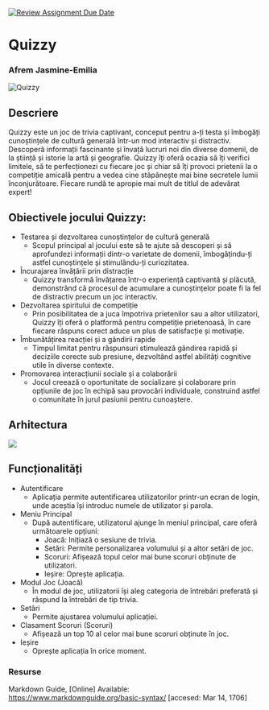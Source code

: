 [![Review Assignment Due Date](https://classroom.github.com/assets/deadline-readme-button-22041afd0340ce965d47ae6ef1cefeee28c7c493a6346c4f15d667ab976d596c.svg)](https://classroom.github.com/a/JLYnumnD)
# Quizzy
### Afrem Jasmine-Emilia

![Quizzy](https://github.com/user-attachments/assets/75bf1167-3075-451b-bb4e-fcc35d4ecb0d)


## Descriere
Quizzy este un joc de trivia captivant, conceput pentru a-ți testa și îmbogăți cunoștințele de cultură generală într-un mod interactiv și distractiv. Descoperă informații fascinante și învață lucruri noi din diverse domenii, de la știință și istorie la artă și geografie. Quizzy îți oferă ocazia să îți verifici limitele, să te perfecționezi cu fiecare joc și chiar să îți provoci prietenii la o competiție amicală pentru a vedea cine stăpânește mai bine secretele lumii înconjurătoare. Fiecare rundă te apropie mai mult de titlul de adevărat expert!

## Obiectivele jocului Quizzy:

* Testarea și dezvoltarea cunoștințelor de cultură generală
    - Scopul principal al jocului este să te ajute să descoperi și să aprofundezi informații dintr-o varietate de domenii, îmbogățindu-ți astfel cunoștințele și stimulându-ți curiozitatea.
* Încurajarea învățării prin distracție
    - Quizzy transformă învățarea într-o experiență captivantă și plăcută, demonstrând că procesul de acumulare a cunoștințelor poate fi la fel de distractiv precum un joc interactiv.
* Dezvoltarea spiritului de competiție
    - Prin posibilitatea de a juca împotriva prietenilor sau a altor utilizatori, Quizzy îți oferă o platformă pentru competiție prietenoasă, în care fiecare răspuns corect aduce un plus de satisfacție și motivație.
* Îmbunătățirea reacției și a gândirii rapide
    - Timpul limitat pentru răspunsuri stimulează gândirea rapidă și deciziile corecte sub presiune, dezvoltând astfel abilități cognitive utile în diverse contexte.
* Promovarea interacțiunii sociale și a colaborării
    - Jocul creează o oportunitate de socializare și colaborare prin opțiunile de joc în echipă sau provocări individuale, construind astfel o comunitate în jurul pasiunii pentru cunoaștere.

## Arhitectura
![](https://github.com/user-attachments/assets/3d0b1ded-d7e6-42a3-8f7d-8f14135cc875)

## Funcționalități

* Autentificare
    - Aplicația permite autentificarea utilizatorilor printr-un ecran de login, unde aceștia își introduc numele de utilizator și parola.
* Meniu Principal
    - După autentificare, utilizatorul ajunge în meniul principal, care oferă următoarele opțiuni:
      - Joacă: Inițiază o sesiune de trivia.
      - Setări: Permite personalizarea volumului și a altor setări de joc.
      - Scoruri: Afișează topul celor mai bune scoruri obținute de utilizatori.
      - Ieșire: Oprește aplicația.
* Modul Joc (Joacă)
    - În modul de joc, utilizatorii își aleg categoria de întrebări preferată și răspund la întrebări de tip trivia.
* Setări
    - Permite ajustarea volumului aplicației.
* Clasament Scoruri (Scoruri)
    - Afișează un top 10 al celor mai bune scoruri obținute în joc.
* Ieșire
    - Oprește aplicația în orice moment.

### Resurse
Markdown Guide, [Online] Available: https://www.markdownguide.org/basic-syntax/ [accesed: Mar 14, 1706]
